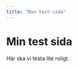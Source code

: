 ```yaml
---
title: "Min test sida"
---
```

Min test sida
=========================

Här ska vi testa lite roligt.
